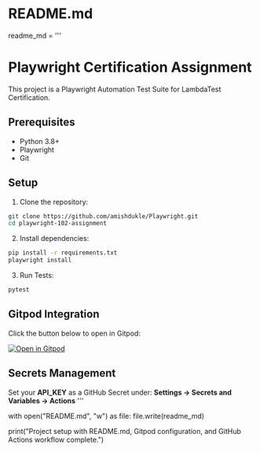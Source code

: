 # README.md
readme_md = '''
# Playwright Certification Assignment

This project is a Playwright Automation Test Suite for LambdaTest Certification.

## Prerequisites
- Python 3.8+
- Playwright
- Git

## Setup
1. Clone the repository:
```bash
git clone https://github.com/amishdukle/Playwright.git
cd playwright-102-assignment
```

2. Install dependencies:
```bash
pip install -r requirements.txt
playwright install
```

3. Run Tests:
```bash
pytest
```

## Gitpod Integration
Click the button below to open in Gitpod:

[![Open in Gitpod](https://gitpod.io/button/open-in-gitpod.svg)](https://gitpod.io/#https://github.com/amishdukle/Playwright)

## Secrets Management
Set your **API_KEY** as a GitHub Secret under:
**Settings → Secrets and Variables → Actions**
'''

with open("README.md", "w") as file:
    file.write(readme_md)

print("Project setup with README.md, Gitpod configuration, and GitHub Actions workflow complete.")
